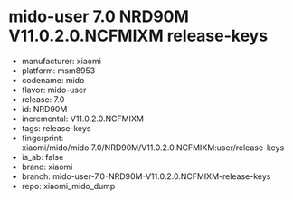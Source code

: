 # mido-user 7.0 NRD90M V11.0.2.0.NCFMIXM release-keys
- manufacturer: xiaomi
- platform: msm8953
- codename: mido
- flavor: mido-user
- release: 7.0
- id: NRD90M
- incremental: V11.0.2.0.NCFMIXM
- tags: release-keys
- fingerprint: xiaomi/mido/mido:7.0/NRD90M/V11.0.2.0.NCFMIXM:user/release-keys
- is_ab: false
- brand: xiaomi
- branch: mido-user-7.0-NRD90M-V11.0.2.0.NCFMIXM-release-keys
- repo: xiaomi_mido_dump
